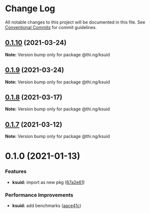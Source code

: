 # Change Log

All notable changes to this project will be documented in this file.
See [Conventional Commits](https://conventionalcommits.org) for commit guidelines.

## [0.1.10](https://github.com/thi-ng/umbrella/compare/@thi.ng/ksuid@0.1.9...@thi.ng/ksuid@0.1.10) (2021-03-24)

**Note:** Version bump only for package @thi.ng/ksuid





## [0.1.9](https://github.com/thi-ng/umbrella/compare/@thi.ng/ksuid@0.1.8...@thi.ng/ksuid@0.1.9) (2021-03-24)

**Note:** Version bump only for package @thi.ng/ksuid





## [0.1.8](https://github.com/thi-ng/umbrella/compare/@thi.ng/ksuid@0.1.7...@thi.ng/ksuid@0.1.8) (2021-03-17)

**Note:** Version bump only for package @thi.ng/ksuid





## [0.1.7](https://github.com/thi-ng/umbrella/compare/@thi.ng/ksuid@0.1.6...@thi.ng/ksuid@0.1.7) (2021-03-12)

**Note:** Version bump only for package @thi.ng/ksuid





# 0.1.0 (2021-01-13)


### Features

* **ksuid:** import as new pkg ([67a2e61](https://github.com/thi-ng/umbrella/commit/67a2e611a52ecd8870b43848e95d457f63185428))


### Performance Improvements

* **ksuid:** add benchmarks ([aace41c](https://github.com/thi-ng/umbrella/commit/aace41ce8ec0864d38a27d9b0461b705e9e122dc))
